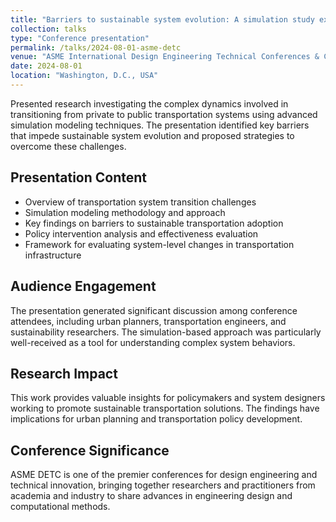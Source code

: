 ```yaml
---
title: "Barriers to sustainable system evolution: A simulation study exploring the transition from private to public transportation"
collection: talks
type: "Conference presentation"
permalink: /talks/2024-08-01-asme-detc
venue: "ASME International Design Engineering Technical Conferences & Computers and Information in Engineering Conference"
date: 2024-08-01
location: "Washington, D.C., USA"
---
```


Presented research investigating the complex dynamics involved in transitioning from private to public transportation systems using advanced simulation modeling techniques. The presentation identified key barriers that impede sustainable system evolution and proposed strategies to overcome these challenges.

## Presentation Content

* Overview of transportation system transition challenges
* Simulation modeling methodology and approach
* Key findings on barriers to sustainable transportation adoption
* Policy intervention analysis and effectiveness evaluation
* Framework for evaluating system-level changes in transportation infrastructure

## Audience Engagement

The presentation generated significant discussion among conference attendees, including urban planners, transportation engineers, and sustainability researchers. The simulation-based approach was particularly well-received as a tool for understanding complex system behaviors.

## Research Impact

This work provides valuable insights for policymakers and system designers working to promote sustainable transportation solutions. The findings have implications for urban planning and transportation policy development.

## Conference Significance

ASME DETC is one of the premier conferences for design engineering and technical innovation, bringing together researchers and practitioners from academia and industry to share advances in engineering design and computational methods. 